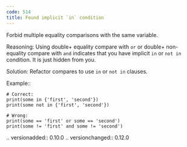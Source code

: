 ```yaml
---
code: 514
title: Found implicit `in` condition
---
```



Forbid multiple equality comparisons with the same variable.

Reasoning:
    Using double+ equality compare with ``or``
    or double+ non-equality compare with ``and``
    indicates that you have implicit ``in`` or ``not in`` condition.
    It is just hidden from you.

Solution:
    Refactor compares to use ``in`` or ``not in`` clauses.


Example::

    # Correct:
    print(some in {'first', 'second'})
    print(some not in {'first', 'second'})

    # Wrong:
    print(some == 'first' or some == 'second')
    print(some != 'first' and some != 'second')

.. versionadded:: 0.10.0
.. versionchanged:: 0.12.0